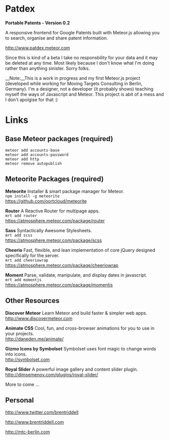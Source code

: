 # Patdex

__Portable Patents - Version 0.2__

A responsive frontend for Google Patents built with Meteor.js allowing you to search, organise and share patent information. 

http://www.patdex.meteor.com

Since this is kind of a beta I take no responsbility for your data and it may be deleted at any time. Most likely because I don't know what I'm doing rather than anything sinister. Sorry folks.

__Note:__This is a work in progress and my first Meteor.js project (developed while working for Moving Targets Consulting in Berlin, Germany). I'm a designer, not a developer (it probably shows) teaching myself the ways of Javascript and Meteor. This project is abit of a mess and I don't apolgise for that :)

# Links

## Base Meteor packages (required)

`meteor add accounts-base`  
`meteor add accounts-password`  
`meteor add http`  
`meteor remove autopublish`

## Meteorite Packages (required)

__Meteorite__
Installer & smart package manager for Meteor.  
`npm install -g meteorite`  
https://github.com/oortcloud/meteorite

__Router__
A Reactive Router for multipage apps.  
`mrt add router`   
https://atmosphere.meteor.com/package/router

__Sass__
Syntactically Awesome Stylesheets.  
`mrt add scss`  
https://atmosphere.meteor.com/package/scss

__Cheerio__
Fast, flexible, and lean implementation of core jQuery designed specifically for the server.  
`mrt add cheeriowrap`    
https://atmosphere.meteor.com/package/cheeriowrap

__Moment__
Parse, validate, manipulate, and display dates in javascript.  
`mrt add momentjs`  
https://atmosphere.meteor.com/package/momentjs

## Other Resources

__Discover Meteor__
Learn Meteor and build faster & simpler web apps.  
http://www.discovermeteor.com

__Animate CSS__
Cool, fun, and cross-browser animations for you to use in your projects.  
http://daneden.me/animate/

__Gizmo Icons by Symbolset__
Symbolset uses font magic to change words into icons.  
http://symbolset.com

__Royal Slider__
A powerful image gallery and content slider plugin.  
http://dimsemenov.com/plugins/royal-slider/

More to come ...

## Personal

http://www.twitter.com/brentriddell

http://www.brentriddell.com

http://mtc-berlin.com



